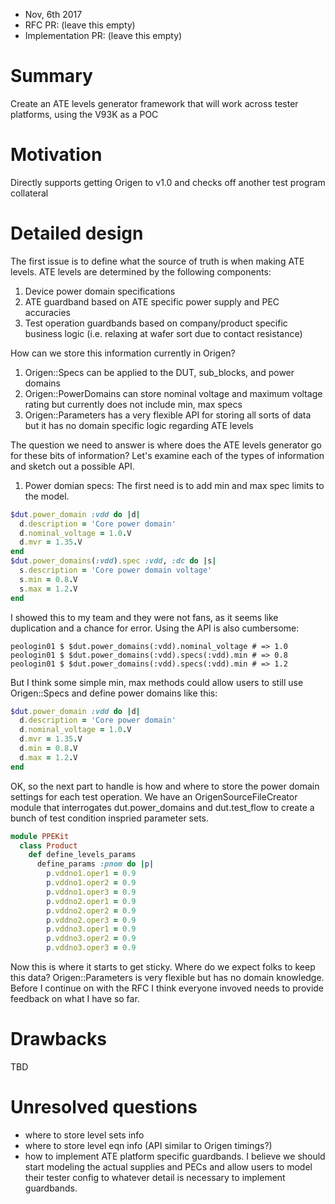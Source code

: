 - Nov, 6th 2017
- RFC PR: (leave this empty)
- Implementation PR: (leave this empty)

# Summary

Create an ATE levels generator framework that will work across tester platforms, using the V93K as a POC

# Motivation

Directly supports getting Origen to v1.0 and checks off another test program collateral

# Detailed design

The first issue is to define what the source of truth is when making ATE levels.  ATE levels are determined by
the following components:

1. Device power domain specifications
2. ATE guardband based on ATE specific power supply and PEC accuracies
3. Test operation guardbands based on company/product specific business logic (i.e. relaxing at wafer sort due to contact resistance)

How can we store this information currently in Origen?

1. Origen::Specs can be applied to the DUT, sub_blocks, and power domains
2. Origen::PowerDomains can store nominal voltage and maximum voltage rating but currently does not include min, max specs
3. Origen::Parameters has a very flexible API for storing all sorts of data but it has no domain specific logic regarding ATE levels

The question we need to answer is where does the ATE levels generator go for these bits of information?  Let's examine each of the types of information
and sketch out a possible API.

1. Power domian specs: The first need is to add min and max spec limits to the model.

~~~ruby
$dut.power_domain :vdd do |d|
  d.description = 'Core power domain'
  d.nominal_voltage = 1.0.V
  d.mvr = 1.35.V
end
$dut.power_domains(:vdd).spec :vdd, :dc do |s|
  s.description = 'Core power domain voltage'
  s.min = 0.8.V
  s.max = 1.2.V
end
~~~

I showed this to my team and they were not fans, as it seems like duplication and a chance for error.  Using the API is also cumbersome:

~~~shell
peologin01 $ $dut.power_domains(:vdd).nominal_voltage # => 1.0
peologin01 $ $dut.power_domains(:vdd).specs(:vdd).min # => 0.8
peologin01 $ $dut.power_domains(:vdd).specs(:vdd).min # => 1.2
~~~

But I think some simple min, max methods could allow users to still use Origen::Specs and define power domains like this:

~~~ruby
$dut.power_domain :vdd do |d|
  d.description = 'Core power domain'
  d.nominal_voltage = 1.0.V
  d.mvr = 1.35.V
  d.min = 0.8.V
  d.max = 1.2.V
end
~~~

OK, so the next part to handle is how and where to store the power domain settings for each test operation.  We have an OrigenSourceFileCreator
module that interrogates dut.power_domains and dut.test_flow to create a bunch of test condition inspried parameter sets.

~~~ruby
module PPEKit
  class Product
    def define_levels_params
      define_params :pnom do |p|
        p.vddno1.oper1 = 0.9
        p.vddno1.oper2 = 0.9
        p.vddno1.oper3 = 0.9
        p.vddno2.oper1 = 0.9
        p.vddno2.oper2 = 0.9
        p.vddno2.oper3 = 0.9
        p.vddno3.oper1 = 0.9
        p.vddno3.oper2 = 0.9
        p.vddno3.oper3 = 0.9
~~~

Now this is where it starts to get sticky. Where do we expect folks to keep this data?  Origen::Parameters is very flexible but has no domain knowledge.
Before I continue on with the RFC I think everyone invoved needs to provide feedback on what I have so far.

# Drawbacks

TBD

# Unresolved questions

- where to store level sets info
- where to store level eqn info (API similar to Origen timings?)
- how to implement ATE platform specific guardbands.  I believe we should start modeling the actual supplies and PECs and allow users
  to model their tester config to whatever detail is necessary to implement guardbands.
